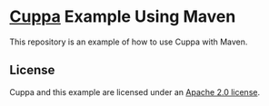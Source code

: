 # [Cuppa](http://cuppa.forgerock.org) Example Using Maven

This repository is an example of how to use Cuppa with Maven.

## License

Cuppa and this example are licensed under an [Apache 2.0 license](./LICENSE).
